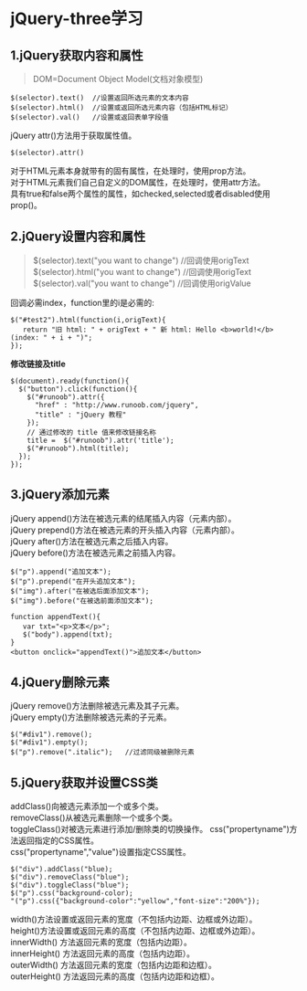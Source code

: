 # jQuery-three学习
## 1.jQuery获取内容和属性
>DOM=Document Object Model(文档对象模型)
```
$(selector).text()  //设置返回所选元素的文本内容
$(selector).html()  //设置或返回所选元素内容（包括HTML标记）
$(selector).val()   //设置或返回表单字段值
```
jQuery attr()方法用于获取属性值。 
```
$(selector).attr() 
```
对于HTML元素本身就带有的固有属性，在处理时，使用prop方法。  
对于HTML元素我们自己自定义的DOM属性，在处理时，使用attr方法。  
具有true和false两个属性的属性，如checked,selected或者disabled使用prop()。
## 2.jQuery设置内容和属性  
>$(selector).text("you want to change")  //回调使用origText  
>$(selector).html("you want to change")  //回调使用origText  
>$(selector).val("you want to change")  //回调使用origValue  

回调必需index，function里的i是必需的:
```
$("#test2").html(function(i,origText){
   return "旧 html: " + origText + " 新 html: Hello <b>world!</b> (index: " + i + ")"; 
});
```
**修改链接及title**
```
$(document).ready(function(){
  $("button").click(function(){
    $("#runoob").attr({
      "href" : "http://www.runoob.com/jquery",
      "title" : "jQuery 教程"
    });
	// 通过修改的 title 值来修改链接名称
	title =  $("#runoob").attr('title');
	$("#runoob").html(title);
  });
});
```
## 3.jQuery添加元素
jQuery append()方法在被选元素的结尾插入内容（元素内部）。  
jQuery prepend()方法在被选元素的开头插入内容（元素内部）。  
jQuery after()方法在被选元素之后插入内容。  
jQuery before()方法在被选元素之前插入内容。
```
$("p").append("追加文本");
$("p").prepend("在开头追加文本");
$("img").after("在被选后面添加文本");
$("img").before("在被选前面添加文本");

function appendText(){
   var txt="<p>文本</p>";
   $("body").append(txt);
}
<button onclick="appendText()">追加文本</button>
```
## 4.jQuery删除元素
jQuery remove()方法删除被选元素及其子元素。  
jQuery empty()方法删除被选元素的子元素。
```
$("#div1").remove();
$("#div1").empty();
$("p").remove(".italic");   //过滤同级被删除元素
```
## 5.jQuery获取并设置CSS类
addClass()向被选元素添加一个或多个类。  
removeClass()从被选元素删除一个或多个类。  
toggleClass()对被选元素进行添加/删除类的切换操作。
css("propertyname")方法返回指定的CSS属性。  
css("propertyname","value")设置指定CSS属性。
```
$("div").addClass("blue);
$("div").removeClass("blue");
$("div").toggleClass("blue");
$("p").css("background-color);
"("p").css({"background-color":"yellow","font-size":"200%"});
```
width()方法设置或返回元素的宽度（不包括内边距、边框或外边距）。  
height()方法设置或返回元素的高度（不包括内边距、边框或外边距）。  
innerWidth() 方法返回元素的宽度（包括内边距）。  
innerHeight() 方法返回元素的高度（包括内边距）。  
outerWidth() 方法返回元素的宽度（包括内边距和边框）。  
outerHeight() 方法返回元素的高度（包括内边距和边框）。
